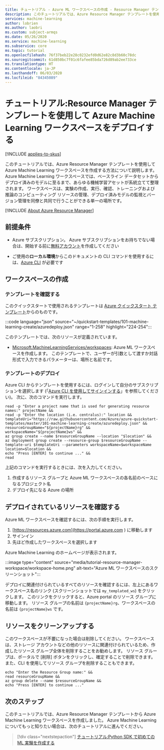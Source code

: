 ```yaml
---
title: チュートリアル - Azure ML ワークスペースの作成 - Resource Manager テンプレート
description: このチュートリアルでは、Azure Resource Manager テンプレートを使用して機械学習用の Azure ワークスペースをすばやくデプロイします
services: machine-learning
author: lobrien
ms.author: laobri
ms.custom: subject-armqs
ms.date: 05/26/2020
ms.service: machine-learning
ms.subservice: core
ms.topic: tutorial
ms.openlocfilehash: 76f37beb22e28c0232efd0d62e82c8d3b60c78dc
ms.sourcegitcommit: 61d850bc7f01c6fafee85bda726d89ab2ee733ce
ms.translationtype: HT
ms.contentlocale: ja-JP
ms.lasthandoff: 06/03/2020
ms.locfileid: "84345089"
---
```

# <a name="tutorial-deploy-an-azure-machine-learning-workspace-using-a-resource-manager-template"></a>チュートリアル:Resource Manager テンプレートを使用して Azure Machine Learning ワークスペースをデプロイする
[!INCLUDE [applies-to-skus](../../includes/aml-applies-to-basic-enterprise-sku.md)]

このチュートリアルでは、Azure Resource Manager テンプレートを使用して Azure Machine Learning ワークスペースを作成する方法について説明します。 Azure Machine Learning ワークスペースでは、ベースライン データセットからデプロイ済みのモデルに至るまで、あらゆる機械学習アセットが系統立てて整理されます。 ワークスペースは、実験の作成、実行、確認、トレーニングおよび推論のコンピューティング リソースの管理、デプロイ済みモデルの監視とバージョン管理を同僚と共同で行うことができる単一の場所です。

[!INCLUDE [About Azure Resource Manager](../../includes/resource-manager-quickstart-introduction.md)]

## <a name="prerequisites"></a>前提条件

* Azure サブスクリプション。 Azure サブスクリプションをお持ちでない場合は、開始する前に[無料アカウント](https://aka.ms/AMLFree)を作成してください

* ご使用の**ローカル環境**からこのドキュメントの CLI コマンドを使用するには、[Azure CLI](https://docs.microsoft.com/cli/azure/install-azure-cli?view=azure-cli-latest) が必要です

## <a name="create-a-workspace"></a>ワークスペースの作成

### <a name="review-the-template"></a>テンプレートを確認する

このクイックスタートで使用されるテンプレートは [Azure クイックスタート テンプレート](https://azure.microsoft.com/resources/templates/101-machine-learning-create/)からのものです。

:::code language="json" source="~/quickstart-templates/101-machine-learning-create/azuredeploy.json" range="1-258" highlight="224-254":::

このテンプレートでは、次のリソースが定義されています。

* [Microsoft.MachineLearningServices/workspaces](/azure/templates/microsoft.machinelearningservices/workspaces): Azure ML ワークスペースを作成します。 このテンプレートで、ユーザーが引数として渡すか対話形式で入力できるパラメーターは、場所と名前です。

### <a name="deploy-the-template"></a>テンプレートのデプロイ 

Azure CLI からテンプレートを使用するには、ログインして自分のサブスクリプションを選択します (「[Azure CLI を使用してサインインする](https://docs.microsoft.com/cli/azure/authenticate-azure-cli?view=azure-cli-latest)」を参照してください)。 次に、次のコマンドを実行します。

```azurecli-interactive
read -p "Enter a project name that is used for generating resource names:" projectName &&
read -p "Enter the location (i.e. centralus):" location &&
templateUri="https://raw.githubusercontent.com/Azure/azure-quickstart-templates/master/101-machine-learning-create/azuredeploy.json" &&
resourceGroupName="${projectName}rg" &&
workspaceName="${projectName}ws" &&
az group create --name $resourceGroupName --location "$location" &&
az deployment group create --resource-group $resourceGroupName --template-uri $templateUri --parameters workspaceName=$workspaceName location=$location && 
echo "Press [ENTER] to continue ..." &&
read
```

上記のコマンドを実行するときには、次を入力してください。

1. 作成するリソース グループと Azure ML ワークスペースの各名前のベースになるプロジェクト名
1. デプロイ先になる Azure の場所

## <a name="review-deployed-resources"></a>デプロイされているリソースを確認する

Azure ML ワークスペースを確認するには、次の手順を実行します。

1. [https://resources.azure.com](https://portal.azure.com ) に移動します 
1. サインイン 
1. 先ほど作成したワークスペースを選択します

Azure Machine Learning のホームページが表示されます。 

:::image type="content" source="media/tutorial-resource-manager-workspace/workspace-home.png" alt-text="Azure ML ワークスペースのスクリーンショット":::

デプロイに関連付けられているすべてのリソースを確認するには、左上にあるワークスペース名のリンク (スクリーンショットでは `my_templated_ws`) をクリックします。 このリンクをクリックすると、Azure portal のリソース グループに移動します。 リソース グループの名前は `{projectName}rg`、ワークスペースの名前は `{projectName}ws` です。

## <a name="clean-up-resources"></a>リソースをクリーンアップする

このワークスペースが不要になった場合は削除してください。 ワークスペースは、ストレージ アカウントなどの他のリソースに関連付けられているため、作成したリソース グループ全体を削除することをお勧めします。 リソース グループは、ポータルで [削除] ボタンをクリックし、確定することで削除できます。 また、CLI を使用してリソース グループを削除することもできます。 

```azurecli-interactive
echo "Enter the Resource Group name:" &&
read resourceGroupName &&
az group delete --name $resourceGroupName &&
echo "Press [ENTER] to continue ..."
```

## <a name="next-steps"></a>次のステップ

このチュートリアルでは、Azure Resource Manager テンプレートから Azure Machine Learning ワークスペースを作成しました。 Azure Machine Learning についてもっと知りたい場合は、次のチュートリアルに進んでください。 

> [!div class="nextstepaction"]
> [チュートリアル:Python SDK で初めての ML 実験を作成する](tutorial-1st-experiment-sdk-setup.md)
